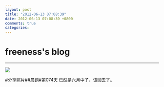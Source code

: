 ```yaml
---
layout: post
title: "2012-06-13 07:08:39"
date: 2012-06-13 07:08:39 +0800
comments: true
categories: 
---
```


# freeness's blog

----------

![](http://okqmqrbgo.bkt.clouddn.com/201206130708391.jpg)

>
\#分享照片\#\#晨跑\#第074天 已然是六月中了，该回去了。